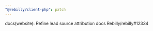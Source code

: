 ```yaml
---
"@rebilly/client-php": patch
---
```


docs(website): Refine lead source attribution docs Rebilly/rebilly#12334
